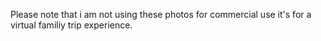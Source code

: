 Please note that i am not using these photos for commercial use it's for a virtual familiy trip experience.

